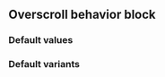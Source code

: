 ## Overscroll behavior block


<!-- <values.overscrollBehaviorBlock> -->
### Default values

<!-- </values.overscrollBehaviorBlock> -->

<!-- <variants.overscrollBehaviorBlock> -->
### Default variants

<!-- </variants.overscrollBehaviorBlock> -->
